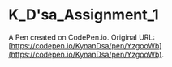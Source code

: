 # K_D'sa_Assignment_1

A Pen created on CodePen.io. Original URL: [https://codepen.io/KynanDsa/pen/YzgooWb](https://codepen.io/KynanDsa/pen/YzgooWb).

